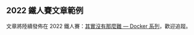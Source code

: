## 2022 鐵人賽文章範例

文章將陸續發佈在 2022 鐵人賽：[其實沒有那麼難 — Docker 系列](https://ithelp.ithome.com.tw/users/20120541/ironman/5683)，歡迎追蹤。
